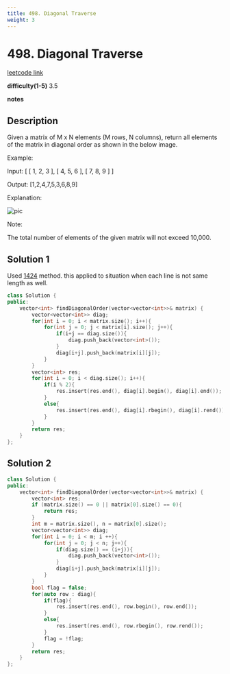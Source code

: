 ```yaml
---
title: 498. Diagonal Traverse
weight: 3
---
```

# 498. Diagonal Traverse

[leetcode link](https://leetcode.com/problems/diagonal-traverse/)

**difficulty(1-5)** 
3.5

**notes**   


## Description

Given a matrix of M x N elements (M rows, N columns), return all elements of the matrix in diagonal order as shown in the below image.

 

Example:

Input:
[
 [ 1, 2, 3 ],
 [ 4, 5, 6 ],
 [ 7, 8, 9 ]
]

Output:  [1,2,4,7,5,3,6,8,9]

Explanation:

![pic](https://assets.leetcode.com/uploads/2018/10/12/diagonal_traverse.png) 

Note:

The total number of elements of the given matrix will not exceed 10,000.

## Solution 1
Used [1424](1424) method. this applied to situation when each line is not same length as well.

```c++
class Solution {
public:
    vector<int> findDiagonalOrder(vector<vector<int>>& matrix) {
        vector<vector<int>> diag;
        for(int i = 0; i < matrix.size(); i++){
            for(int j = 0; j < matrix[i].size(); j++){
                if(i+j == diag.size()){
                    diag.push_back(vector<int>());
                }
                diag[i+j].push_back(matrix[i][j]);
            }
        }
        vector<int> res;
        for(int i = 0; i < diag.size(); i++){
            if(i % 2){
                res.insert(res.end(), diag[i].begin(), diag[i].end());
            }
            else{
                res.insert(res.end(), diag[i].rbegin(), diag[i].rend());
            }
        }
        return res;
    }
};
```

## Solution 2

```c++
class Solution {
public:
    vector<int> findDiagonalOrder(vector<vector<int>>& matrix) {
        vector<int> res;
        if (matrix.size() == 0 || matrix[0].size() == 0){
            return res;
        }
        int m = matrix.size(), n = matrix[0].size();
        vector<vector<int>> diag;
        for(int i = 0; i < m; i ++){
            for(int j = 0; j < n; j++){
                if(diag.size() == (i+j)){
                    diag.push_back(vector<int>());
                }
                diag[i+j].push_back(matrix[i][j]);
            }
        }
        bool flag = false;
        for(auto row : diag){
            if(flag){
                res.insert(res.end(), row.begin(), row.end());
            }
            else{
                res.insert(res.end(), row.rbegin(), row.rend());
            }
            flag = !flag;
        }
        return res;
    }
};
```